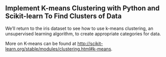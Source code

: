 ## Implement K-means Clustering with Python and Scikit-learn To Find Clusters of Data

We’ll return to the iris dataset to see how to use k-means clustering, an unsupervised learning algorithm, to create appropriate categories for data.

More on K-means can be found at http://scikit-learn.org/stable/modules/clustering.html#k-means.